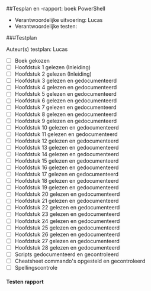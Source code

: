 ##Tesplan en -rapport: boek PowerShell 

* Verantwoordelijke uitvoering: Lucas
* Verantwoordelijke testen: 


###Testplan

Auteur(s) testplan: Lucas

- [ ] Boek gekozen
- [ ] Hoofdstuk 1 gelezen (Inleiding)
- [ ] Hoofdstuk 2 gelezen (Inleiding)
- [ ] Hoofdstuk 3 gelezen en gedocumenteerd
- [ ] Hoofdstuk 4 gelezen en gedocumenteerd 
- [ ] Hoofdstuk 5 gelezen en gedocumenteerd
- [ ] Hoofdstuk 6 gelezen en gedocumenteerd
- [ ] Hoofdstuk 7 gelezen en gedocumenteerd
- [ ] Hoofdstuk 8 gelezen en gedocumenteerd
- [ ] Hoofdstuk 9 gelezen en gedocumenteerd
- [ ] Hoofdstuk 10 gelezen en gedocumenteerd
- [ ] Hoofdstuk 11 gelezen en gedocumenteerd
- [ ] Hoofdstuk 12 gelezen en gedocumenteerd
- [ ] Hoofdstuk 13 gelezen en gedocumenteerd
- [ ] Hoofdstuk 14 gelezen en gedocumenteerd
- [ ] Hoofdstuk 15 gelezen en gedocumenteerd
- [ ] Hoofdstuk 16 gelezen en gedocumenteerd
- [ ] Hoofdstuk 17 gelezen en gedocumenteerd
- [ ] Hoofdstuk 18 gelezen en gedocumenteerd
- [ ] Hoofdstuk 19 gelezen en gedocumenteerd
- [ ] Hoofdstuk 20 gelezen en gedocumenteerd
- [ ] Hoofdstuk 21 gelezen en gedocumenteerd
- [ ] Hoofdstuk 22 gelezen en gedocumenteerd
- [ ] Hoofdstuk 23 gelezen en gedocumenteerd
- [ ] Hoofdstuk 24 gelezen en gedocumenteerd
- [ ] Hoofdstuk 25 gelezen en gedocumenteerd
- [ ] Hoofdstuk 26 gelezen en gedocumenteerd
- [ ] Hoofdstuk 27 gelezen en gedocumenteerd
- [ ] Hoofdstuk 28 gelezen en gedocumenteerd
- [ ] Scripts gedocumenteerd en gecontroleerd
- [ ] Cheatsheet commando's opgesteld en gecontroleerd
- [ ] Spellingscontrole

#### Testen rapport ####